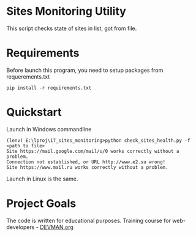 # Sites Monitoring Utility

This script checks state of sites in list, got from file.

# Requirements

Before launch this program, you need to setup packages from requerements.txt
```commandline
pip install -r requirements.txt
```

# Quickstart

Launch in Windows commandline

```commandline
(lenv) E:\lproj\17_sites_monitoring>python check_sites_health.py -f <path to file>
Site https://mail.google.com/mail/u/0 works correctly without a problem.
Connection not established, or URL http://www.e2.su wrong!
Site https://www.mail.ru works correctly without a problem.
```

Launch in Linux is the same.

# Project Goals

The code is written for educational purposes. Training course for web-developers - [DEVMAN.org](https://devman.org)
